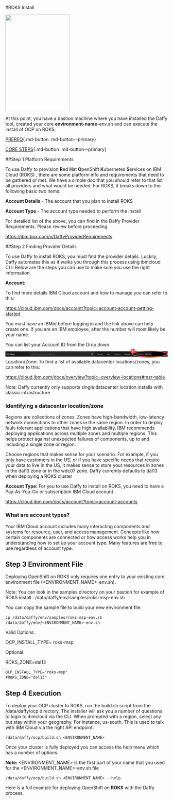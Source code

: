 #ROKS Install

<img src='../images/ROKS.jpeg'   align="top" width="200"
  height="300" style = "float">

At this point, you have a bastion machine where you have installed the Daffy tool, created your core <b>environment-name</b>-env.sh and can execute the install of OCP on ROKS.

<a>[PREREQ](AWS.md){.md-button .md-button--primary}</a>

[CORE STEPS](index.md){.md-button .md-button--primary}

##Step 1 Platform Requirements

To use Daffy to provision <b>R</b>ed <b>H</b>at <b>O</b>penShift <b>K</b>ubernetes <b>S</b>ervices on IBM Cloud (ROKS) , there are some platform info and requirements that need to be gathered or met. We have a simple doc that you should refer to that list all providers and what would be needed.  For ROKS, it breaks down to the following basic two items:

<b>Account Details</b> - The account that you plan to install ROKS

<b>Account Type</b> - The account type needed to perform the install

For detailed list of the above, you can find in the Daffy Provider Requirements. Please review before proceeding.

https://ibm.box.com/v/DaffyProviderRequirements

##Step 2 Finding Provider Details

To use Daffy to install ROKS, you must find the provider details. Luckily, Daffy automates this as it walks you through this process using ibmcloud CLI. Below are the steps you can use to make sure you use the right information.

<b>Account:</b>

To find more details IBM Cloud account and how to manage you can refer to this:

https://cloud.ibm.com/docs/account?topic=account-account-getting-started

You must have an IBMid before logging in and the link above can help create one. If you are an IBM employee, after the number will most likely be your name.

You can list your Account ID from the Drop down
<img src="../images/download.jpeg" style="float: left; margin-right: 10px;" />

Location/Zone:
To find a list of available datacenter locations/zones, you can refer to this:

https://cloud.ibm.com/docs/overview?topic=overview-locations#mzr-table

Note: Daffy currently only supports single datacenter location installs with classic infrastructure
### Identifying a datacenter location/zone

Regions are collections of zones. Zones have high-bandwidth, low-latency network connections to other zones in the same region. In order to deploy fault-tolerant applications that have high availability, IBM recommends deploying applications across multiple zones and multiple regions. This helps protect against unexpected failures of components, up to and including a single zone or region.

Choose regions that makes sense for your scenario. For example, if you only have customers in the US, or if you have specific needs that require your data to live in the US, it makes sense to store your resources in zones in the dal13 zone or in the wdc07 zone. Daffy currently defaults to dal13 when deploying a ROKS cluster

<b> Account Type: </b>
For you to use Daffy to install on ROKS, you need to have a Pay-As-You-Go or subscription IBM Cloud account.

https://cloud.ibm.com/docs/account?topic=account-accounts

### What are account types?
Your IBM Cloud account includes many interacting components and systems for resource, user, and access management. Concepts like how certain components are connected or how access works help you in understanding how to set up your account type. Many features are free to use regardless of account type.

## Step 3 Environment File

Deploying OpenShift on ROKS only requires one entry to your existing core environment file (<ENVIRONMENT_NAME>-env.sh).



Note: You can look in the samples directory on your bastion for example of ROKS install : /data/daffy/env/samples/roks-msp-env.sh



You can copy the sample file to build your new environment  file.
```
cp /data/daffy/env/samples/roks-msp-env.sh /data/daffy/env/<ENVIRONMENT_NAME>-env.sh
```
Valid Options:

OCP_INSTALL_TYPE= roks-msp



Optional:

ROKS_ZONE=dal13

```
OCP_INSTALL_TYPE="roks-msp"
#ROKS_ZONE="dal13"

```
## Step 4 Execution

To deploy your OCP cluster to ROKS, run the build.sh script from the /data/daffy/ocp directory. The installer will ask you a number of questions to login to ibmcloud via the CLI. When prompted with a region, select any but stay within your geography. For instance, us-south. This is used to talk with IBM Cloud via the right API endpoint.
```
/data/daffy/ocp/build.sh <ENVIRONMENT_NAME>
```
Once your cluster is fully deployed you can access the help menu which has a number of options.

<b> Note: </b> <ENVIRONMENT_NAME> is the first part of your name that you used for the <ENVIRONMENT_NAME>-env.sh file

```
/data/daffy/ocp/build.sh <ENVIRONMENT_NAME> --help
```

Here is a full example for deploying OpenShift on <b>ROKS</b> with the Daffy process.
